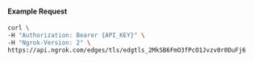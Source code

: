 
#### Example Request
```bash
curl \
-H "Authorization: Bearer {API_KEY}" \
-H "Ngrok-Version: 2" \
https://api.ngrok.com/edges/tls/edgtls_2MkSB6FmO3fPcO1Jvzv0r0DuFj6
